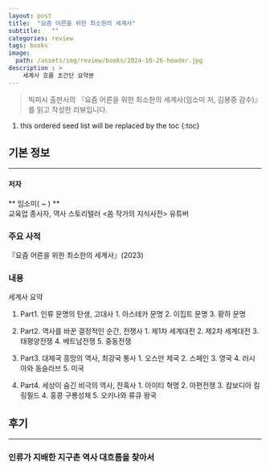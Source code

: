 ```yaml
---
layout: post
title:  "요즘 어른을 위한 최소한의 세계사"
subtitle:   ""
categories: review
tags: books
image:
  path: /assets/img/review/books/2024-10-26-header.jpg
description : >
    세계사 흐름 초간단 요약본
---
```


>  빅피시 출판사의 『요즘 어른을 위한 최소한의 세계사(임소미 저, 김봉중 감수)』를 읽고 작성한 리뷰입니다.

<!--more-->

1. this ordered seed list will be replaced by the toc
{:toc}

## 기본 정보
---
#### 저자
** 임소미( ~ ) **   
교육업 종사자, 역사 스토리텔러
<쏨 작가의 지식사전> 유튜버

### 주요 사적   
『요즘 어른을 위한 최소한의 세계사』(2023)

### 내용
세계사 요약
  1. Part1. 인류 문명의 탄생, 고대사
    1. 아스테카 문명
    2. 이집트 문명
    3. 황하 문명
  
  2. Part2. 역사를 바꾼 결정적인 순간, 전쟁사
    1. 제1차 세계대전
    2. 제2차 세계대전
    3. 태평양전쟁
    4. 베트남전쟁
    5. 중동전쟁

  3. Part3. 대제국 흥망의 역사, 최강국 통사
    1. 오스만 제국
    2. 스페인
    3. 영국
    4. 러시아와 동슬라브
    5. 미국

  4. Part4. 세상이 숨긴 비극의 역사, 잔혹사
    1. 아이티 혁명
    2. 아편전쟁
    3. 캄보디아 킬링필드
    4. 홍콩 구룡성채
    5. 오키나와 류큐 왕국





## 후기

---

### 인류가 지배한 지구촌 역사 대흐름을 찾아서

<br/>
